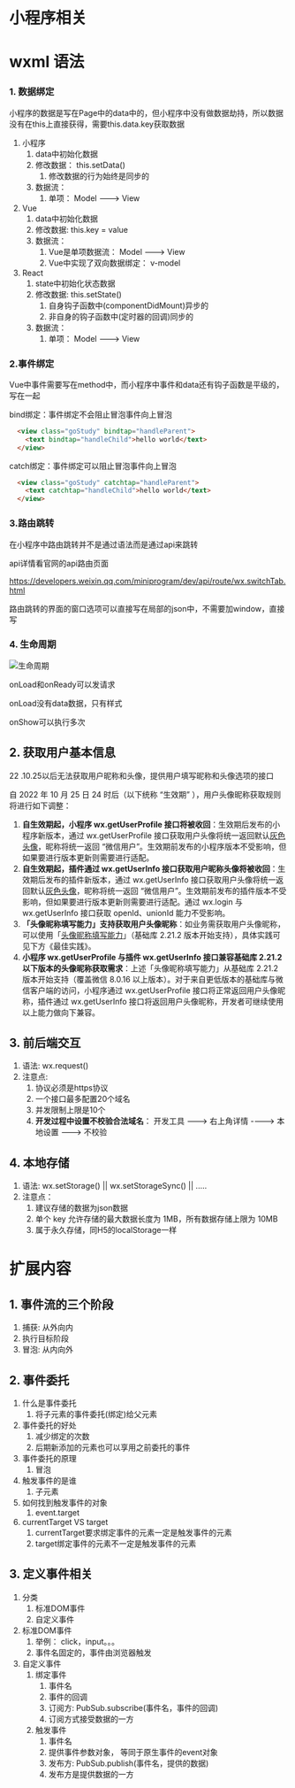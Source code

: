 # 小程序相关

# wxml 语法

###  1.  数据绑定

小程序的数据是写在Page中的data中的，但小程序中没有做数据劫持，所以数据没有在this上直接获得，需要this.data.key获取数据

1. 小程序
   1. data中初始化数据
   2. 修改数据： this.setData()
      1. 修改数据的行为始终是同步的
   3. 数据流： 
      1. 单项： Model ---> View
2. Vue
   1. data中初始化数据
   2. 修改数据: this.key = value
   3. 数据流： 
      1. Vue是单项数据流： Model ---> View
      2. Vue中实现了双向数据绑定： v-model
3. React
   1. state中初始化状态数据
   2. 修改数据: this.setState()
      1. 自身钩子函数中(componentDidMount)异步的
      2. 非自身的钩子函数中(定时器的回调)同步的
   3. 数据流： 
      1. 单项： Model ---> View

### 2.事件绑定

Vue中事件需要写在method中，而小程序中事件和data还有钩子函数是平级的，写在一起

bind绑定：事件绑定不会阻止冒泡事件向上冒泡

```html
  <view class="goStudy" bindtap="handleParent">
    <text bindtap="handleChild">hello world</text>
  </view>
```

catch绑定：事件绑定可以阻止冒泡事件向上冒泡

```html
  <view class="goStudy" catchtap="handleParent">
    <text catchtap="handleChild">hello world</text>
  </view>
```

### 3.路由跳转

在小程序中路由跳转并不是通过语法而是通过api来跳转

api详情看官网的api路由页面

https://developers.weixin.qq.com/miniprogram/dev/api/route/wx.switchTab.html

路由跳转的界面的窗口选项可以直接写在局部的json中，不需要加window，直接写

### 4. 生命周期

![生命周期](wechat\生命周期.png)

onLoad和onReady可以发请求

onLoad没有data数据，只有样式

onShow可以执行多次

## 2. 获取用户基本信息

22 .10.25以后无法获取用户昵称和头像，提供用户填写昵称和头像选项的接口

自 2022 年 10 月 25 日 24 时后（以下统称 “生效期” ），用户头像昵称获取规则将进行如下调整：

1. **自生效期起，小程序 wx.getUserProfile 接口将被收回**：生效期后发布的小程序新版本，通过 wx.getUserProfile 接口获取用户头像将统一返回默认[灰色头像](https://mmbiz.qpic.cn/mmbiz/icTdbqWNOwNRna42FI242Lcia07jQodd2FJGIYQfG0LAJGFxM4FbnQP6yfMxBgJ0F3YRqJCJ1aPAK2dQagdusBZg/0)，昵称将统一返回 “微信用户”。生效期前发布的小程序版本不受影响，但如果要进行版本更新则需要进行适配。
3. **自生效期起，插件通过 wx.getUserInfo 接口获取用户昵称头像将被收回**：生效期后发布的插件新版本，通过 wx.getUserInfo 接口获取用户头像将统一返回默认[灰色头像](https://mmbiz.qpic.cn/mmbiz/icTdbqWNOwNRna42FI242Lcia07jQodd2FJGIYQfG0LAJGFxM4FbnQP6yfMxBgJ0F3YRqJCJ1aPAK2dQagdusBZg/0)，昵称将统一返回 “微信用户”。生效期前发布的插件版本不受影响，但如果要进行版本更新则需要进行适配。通过 wx.login 与 wx.getUserInfo 接口获取 openId、unionId 能力不受影响。
4. **「头像昵称填写能力」支持获取用户头像昵称**：如业务需获取用户头像昵称，可以使用「[头像昵称填写能力](https://developers.weixin.qq.com/miniprogram/dev/framework/open-ability/userProfile.html)」（基础库 2.21.2 版本开始支持），具体实践可见下方《最佳实践》。
5. **小程序 wx.getUserProfile 与插件 wx.getUserInfo 接口兼容基础库 2.21.2 以下版本的头像昵称获取需求**：上述「头像昵称填写能力」从基础库 2.21.2 版本开始支持（覆盖微信 8.0.16 以上版本）。对于来自更低版本的基础库与微信客户端的访问，小程序通过 wx.getUserProfile 接口将正常返回用户头像昵称，插件通过 wx.getUserInfo 接口将返回用户头像昵称，开发者可继续使用以上能力做向下兼容。

## 3. 前后端交互

1. 语法: wx.request()
2. 注意点: 
   1. 协议必须是https协议
   2. 一个接口最多配置20个域名
   3. 并发限制上限是10个
   4. **开发过程中设置不校验合法域名**： 开发工具 ---> 右上角详情 ----> 本地设置 ---> 不校验

## 4. 本地存储

1. 语法: wx.setStorage() || wx.setStorageSync() || .....
2. 注意点： 
   1. 建议存储的数据为json数据
   2. 单个 key 允许存储的最大数据长度为 1MB，所有数据存储上限为 10MB
   3. 属于永久存储，同H5的localStorage一样

# 扩展内容

## 1. 事件流的三个阶段

1. 捕获: 从外向内
2. 执行目标阶段
3. 冒泡: 从内向外

## 2. 事件委托

1. 什么是事件委托
   1. 将子元素的事件委托(绑定)给父元素
2. 事件委托的好处
   1. 减少绑定的次数
   2. 后期新添加的元素也可以享用之前委托的事件
3. 事件委托的原理
   1. 冒泡
4. 触发事件的是谁
   1. 子元素
5. 如何找到触发事件的对象
   1. event.target
6. currentTarget VS target
   1. currentTarget要求绑定事件的元素一定是触发事件的元素
   2. target绑定事件的元素不一定是触发事件的元素

## 3. 定义事件相关

1. 分类
   1. 标准DOM事件
   2. 自定义事件
2. 标准DOM事件
   1. 举例： click，input。。。
   2. 事件名固定的，事件由浏览器触发
3. 自定义事件
   1. 绑定事件
      1. 事件名
      2. 事件的回调
      3. 订阅方: PubSub.subscribe(事件名，事件的回调)
      4. 订阅方式接受数据的一方
   2. 触发事件
      1. 事件名
      2. 提供事件参数对象， 等同于原生事件的event对象
      3. 发布方: PubSub.publish(事件名，提供的数据)
      4. 发布方是提供数据的一方































